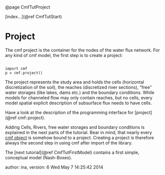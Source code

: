 @page CmfTutProject

[index...](@ref CmfTutStart)

# Project

The cmf project is the container for the nodes of the water flux
network. For any kind of cmf model, the first step is to create a
project:

``` {.py}

import cmf
p = cmf.project()
```

The project represents the study area and holds the cells (horizontal
discretization of the soil), the reaches (discretized river sections),
"free" water storages (like lakes, dams etc.) and the boundary
conditions. While models for channeled flow may only contain reaches,
but no cells, every model spatial explicit description of subsurface
flux needs to have cells.

Have a look at the description of the programming interface for
[project](@ref cmf::project).

Adding Cells, Rivers, free water storages and boundary conditions is
explained in the next parts of the tutorial. Bear in mind, that nearly
every [cmf object](CmfSoftwareObjects) is somehow bound to a project.
Creating a project is therefore always the second step in using cmf
after import of the library.

The [next tutorial](@ref CmfTutFirstModel) contains a first simple,
conceptual model (Nash-Boxes).

author: ina, version: 6 Wed May 7 14:25:42 2014

